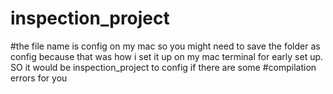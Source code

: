 # inspection_project
#the file name is config on my mac so you might need to save the folder as config because that was how i set it up on my mac terminal for early set up. SO it would be inspection_project to config if there are some #compilation errors for you
